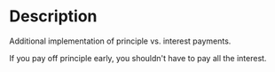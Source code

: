 # Description

Additional implementation of principle vs. interest payments.

If you pay off principle early, you shouldn't have to pay all the interest.
